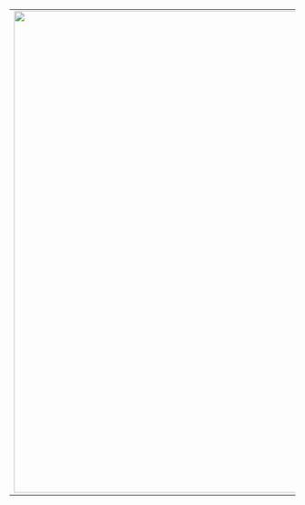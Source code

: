 <!--
### Hi there 👋
**ddaiane/ddaiane** is a ✨ _special_ ✨ repository because its `README.md` (this file) appears on your GitHub profile.

Here are some ideas to get you started:

- 🔭 I’m currently working on ...
- 🌱 I’m currently learning ...
- 👯 I’m looking to collaborate on ...
- 🤔 I’m looking for help with ...
- 💬 Ask me about ...
- 📫 How to reach me: ...
- 😄 Pronouns: ...
- ⚡ Fun fact: ...
-->

<!--![Top Langs](https://readme-stats-cfgj2cxdy.vercel.app/api/top-langs/?username=ddaiane&hide=php&theme=tokyonight) -->

<center>     
  <table align="center">       
    <tr>           
      <td>               
        <img align="center" width="850px" src="https://github-readme-stats.vercel.app/api/top-langs/?username=ddaiane&layout=compact&hide_border=true&theme=tokyonight" />                   </td>       
    </tr>       
  </table> 
</center>
